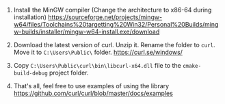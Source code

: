 1. Install the MinGW compiler (Change the architecture to x86-64 during installation)
https://sourceforge.net/projects/mingw-w64/files/Toolchains%20targetting%20Win32/Personal%20Builds/mingw-builds/installer/mingw-w64-install.exe/download

2. Download the latest version of curl. Unzip it. Rename the folder to `curl`. Move it to `C:\Users\Public\` folder.
https://curl.se/windows/

3. Copy `C:\Users\Public\curl\bin\libcurl-x64.dll` file to the `cmake-build-debug` project folder.

4. That's all, feel free to use examples of using the library
https://github.com/curl/curl/blob/master/docs/examples
